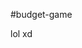 #budget-game


































































































































































































































































































































































































































lol xd
